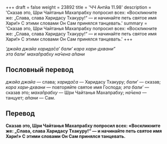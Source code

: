 +++
draft = false
weight = 23892
title = 'ЧЧ Антйа 11.98'
description = 'Сказав это, Шри Чайтанья Махапрабху попросил всех: «Воскликните же: „Слава, слава Харидасу Тхакуру!“ — и начинайте петь святое имя Хари!» С этими словами Он Сам принялся танцевать.'
summary = 'Сказав это, Шри Чайтанья Махапрабху попросил всех: «Воскликните же: „Слава, слава Харидасу Тхакуру!“ — и начинайте петь святое имя Хари!» С этими словами Он Сам принялся танцевать.'
+++

_‘джайа джайа харида̄са’ бали’ кара хари-дхвани”  
эта бали’ маха̄прабху на̄чена а̄пани_

## Пословный перевод

_джайа_ _джайа_ — слава; _харида̄са_ — Харидасу Тхакуру; _бали’_ — сказав; _кара_ _хари_\-_дхвани_ — повторяйте святое имя Господа; _эта_ _бали’_ — сказав это; _маха̄прабху_ — Шри Чайтанья Махапрабху; _на̄чена_ — танцует; _а̄пани_ — Сам.

## Перевод

**Сказав это, Шри Чайтанья Махапрабху попросил всех: «Воскликните же: „Слава, слава Харидасу Тхакуру!“ — и начинайте петь святое имя Хари!» С этими словами Он Сам принялся танцевать.**
